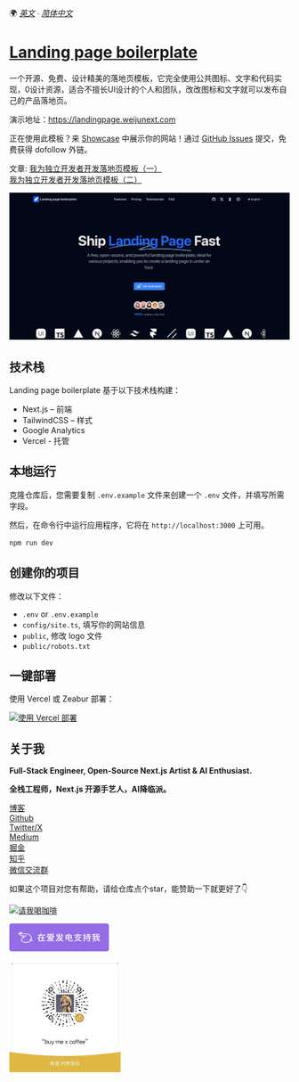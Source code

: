 🌍 *[英文](README.md) ∙ [简体中文](README-zh.md)*

# [Landing page boilerplate](https://landingpage.weijunext.com/)

一个开源、免费、设计精美的落地页模板，它完全使用公共图标、文字和代码实现，0设计资源，适合不擅长UI设计的个人和团队，改改图标和文字就可以发布自己的产品落地页。

演示地址：https://landingpage.weijunext.com

正在使用此模板？来 [Showcase](https://landingpage.weijunext.com/#Showcase) 中展示你的网站！通过 [GitHub Issues](https://github.com/weijunext/landing-page-boilerplate/issues) 提交，免费获得 dofollow 外链。

文章: 
[我为独立开发者开发落地页模板（一）](https://juejin.cn/post/7344567650457010191)  
[我为独立开发者开发落地页模板（二）](https://juejin.cn/post/7350200488455520267)

[![Landing page boilerplate](./public/og.png)](https://landingpage.weijunext.com/)


## 技术栈

Landing page boilerplate 基于以下技术栈构建：

- Next.js – 前端
- TailwindCSS – 样式
- Google Analytics
- Vercel - 托管


## 本地运行

克隆仓库后，您需要复制 `.env.example` 文件来创建一个 `.env` 文件，并填写所需字段。

然后，在命令行中运行应用程序，它将在 `http://localhost:3000` 上可用。

```bash
npm run dev
```

## 创建你的项目

修改以下文件：
- `.env` or `.env.example`
- `config/site.ts`, 填写你的网站信息
- `public`, 修改 logo 文件
- `public/robots.txt`


## 一键部署

使用 Vercel 或 Zeabur 部署：

[![使用 Vercel 部署](https://vercel.com/button)](https://vercel.com/new/clone?repository-url=https://github.com/weijunext/landing-page-boilerplate&project-name=&repository-name=landing-page-boilerplate&demo-title=LandingPageBoilerplate&demo-description=Landing%20page%20boilerplate.&demo-url=https://landingpage.weijunext.com&demo-image=https://landingpage.weijunext.com/og.png)



## 关于我

**Full-Stack Engineer, Open-Source Next.js Artist & AI Enthusiast.**

**全栈工程师，Next.js 开源手艺人，AI降临派。**

[博客](https://weijunext.com)  
[Github](https://github.com/weijunext)  
[Twitter/X](https://twitter.com/weijunext)  
[Medium](https://medium.com/@weijunext)  
[掘金](https://juejin.cn/user/26044008768029)  
[知乎](https://www.zhihu.com/people/mo-mo-mo-89-12-11)  
[微信交流群](https://weijunext.com/make-a-friend)  


如果这个项目对您有帮助，请给仓库点个star，能赞助一下就更好了👇

<a href="https://www.buymeacoffee.com/weijunextz" target="_blank"><img src="https://cdn.buymeacoffee.com/buttons/v2/default-yellow.png" alt="请我喝咖啡" style="height: 41px !important;width: 174px !important;" ></a>


<a href="https://afdian.net/a/weijunext" target="_blank"><img src="./public/afd.png" alt="在爱发电支持我" style="height: 50px !important"></a>

<img src="./public/zs.jpeg" alt="赞赏作者" style="height: 200px; width: 200px">